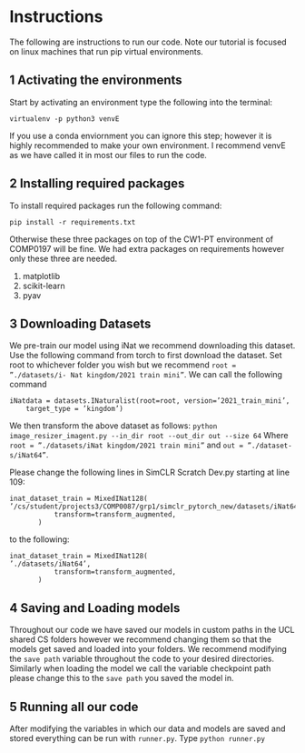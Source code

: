 # Instructions

The following are instructions to run our code. Note our tutorial is focused on linux machines that run pip virtual environments.
## 1 Activating the environments
Start by activating an environment type the following into the terminal:

```virtualenv -p python3 venvE```

If you use a conda enviornment you can ignore this step; however it is highly recommended to make your own environment. I recommend venvE as we have called it in most our files to run the code.

## 2 Installing required packages

To install required packages run the following command:

```pip install -r requirements.txt```

Otherwise these three packages on top of the CW1-PT environment of COMP0197 will be fine. We had extra packages on requirements however only these three are needed.

1. matplotlib 
2. scikit-learn 
3. pyav

## 3 Downloading Datasets
We pre-train our model using iNat we recommend downloading this dataset. Use the following command from torch to first download the dataset. Set root to whichever folder you wish but we recommend `root = ”./datasets/i- Nat kingdom/2021 train mini”`. We can call the following command

```
iNatdata = datasets.INaturalist(root=root, version=’2021_train_mini’,
    target_type = ’kingdom’)
```

We then transform the above dataset as follows:
```python image_resizer_imagent.py --in_dir root --out_dir out --size 64```
Where `root = ”./datasets/iNat kingdom/2021 train mini”` and `out = ”./dataset- s/iNat64”`.

Please change the following lines in SimCLR Scratch Dev.py starting at line 109:
```
inat_dataset_train = MixedINat128(
’/cs/student/projects3/COMP0087/grp1/simclr_pytorch_new/datasets/iNat64/lanczos’,
           transform=transform_augmented,
       )
```

to the following:

```
inat_dataset_train = MixedINat128(
’./datasets/iNat64’,
           transform=transform_augmented,
       )
```

## 4 Saving and Loading models
Throughout our code we have saved our models in custom paths in the UCL shared CS folders however we recommend changing them so that the models get saved and loaded into your folders.
We recommend modifying the `save path` variable throughout the code to your desired directories.
Similarly when loading the model we call the variable checkpoint path please change this to the `save path` you saved the model in.


## 5 Running all our code
After modifying the variables in which our data and models are saved and stored everything can be run with `runner.py`. Type `python runner.py`
